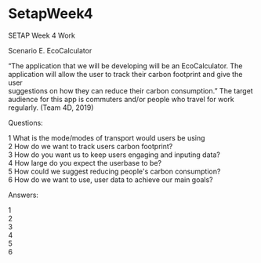 # SetapWeek4
SETAP Week 4 Work <br > 

Scenario E. EcoCalculator <br > 

“The application that we will be developing will be an EcoCalculator. The application will allow the user to track their carbon footprint and give the user <br > suggestions on how they can reduce their carbon consumption.” The target audience for this app is commuters and/or people who travel for work regularly.  (Team 4D, 2019) <br > 


Questions: <br > 

1 What is the mode/modes of transport would users be using <br > 
2 How do we want to track users carbon footprint? <br > 
3 How do you want us to keep users engaging and inputing data? <br > 
4 How large do you expect the userbase to be? <br > 
5 How could we suggest reducing people's carbon consumption? <br > 
6 How do we want to use, user data to achieve our main goals? <br > 

Answers: <br >

1  <br >
2  <br >
3  <br >
4  <br >
5  <br >
6  <br >
